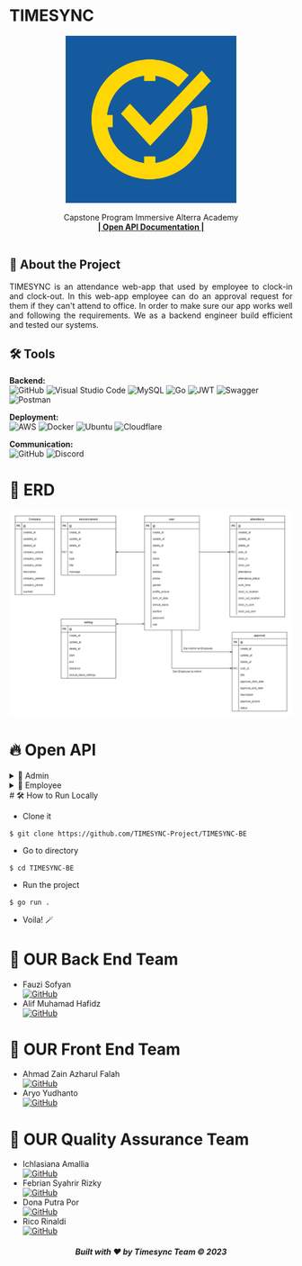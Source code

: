 # TIMESYNC
<div align="center">
  <a href="https://github.com/orgs/TIMESYNC-Project/repositories">
    <img src="sample/images/logo.png" width="304" height="297">
  </a>

  <p align="center">
    Capstone Program Immersive Alterra Academy
    <br />
    <a href="https://app.swaggerhub.com/apis-docs/fauzilax/TIMESYNC/1.0.0"><strong>| Open API Documentation |</strong></a>
    <br />
    <br />
  </p>
</div>

## 📑 About the Project
<p align="justify">TIMESYNC is an attendance web-app that used by employee to clock-in and clock-out. In this web-app employee can do an approval request for them if they can't attend to office. In order to make sure our app works well and following the requirements. We as a backend engineer build efficient and tested our systems.</p>

## 🛠 Tools
**Backend:** <br>
![GitHub](https://img.shields.io/badge/github-%23121011.svg?style=for-the-badge&logo=github&logoColor=white)
![Visual Studio Code](https://img.shields.io/badge/Visual%20Studio%20Code-0078d7.svg?style=for-the-badge&logo=visual-studio-code&logoColor=white)
![MySQL](https://img.shields.io/badge/mysql-%2300f.svg?style=for-the-badge&logo=mysql&logoColor=white)
![Go](https://img.shields.io/badge/go-%2300ADD8.svg?style=for-the-badge&logo=go&logoColor=white)
![JWT](https://img.shields.io/badge/JWT-black?style=for-the-badge&logo=JSON%20web%20tokens)
![Swagger](https://img.shields.io/badge/-Swagger-%23Clojure?style=for-the-badge&logo=swagger&logoColor=white)
![Postman](https://img.shields.io/badge/Postman-FF6C37?style=for-the-badge&logo=postman&logoColor=white)

**Deployment:** <br>
![AWS](https://img.shields.io/badge/AWS-%23FF9900.svg?style=for-the-badge&logo=amazon-aws&logoColor=white)
![Docker](https://img.shields.io/badge/docker-%230db7ed.svg?style=for-the-badge&logo=docker&logoColor=white)
![Ubuntu](https://img.shields.io/badge/Ubuntu-E95420?style=for-the-badge&logo=ubuntu&logoColor=white)
![Cloudflare](https://img.shields.io/badge/Cloudflare-F38020?style=for-the-badge&logo=Cloudflare&logoColor=white)

**Communication:**  
![GitHub](https://img.shields.io/badge/github%20Project-%23121011.svg?style=for-the-badge&logo=github&logoColor=white)
![Discord](https://img.shields.io/badge/Discord-%237289DA.svg?style=for-the-badge&logo=discord&logoColor=white)

# 🔗 ERD
<img src="ERD.png">

# 🔥 Open API

<details>
  <summary>👶 Admin</summary>
  
| Method      | Endpoint            | Params      |q-Params            | JWT Token   | Function                                |
| ----------- | ------------------- | ----------- |--------------------| ----------- | --------------------------------------- |
| POST        | /register           | -           |-                   | YES         | Register a new employee                 |
| POST        | /register/csv       | -           |-                   | YES         | Register a new employee via csv         |
| POST        | /login              | -           |-                   | NO          | Login to the system                     |
| GET         | /companies          | -           |-                   | YES         | Show company profile                    |
| PUT         | /companies          | -           |-                   | YES         | Update company profile                  |
| GET         | /employees          | -           |-                   | YES         | Get all employee data                   |
| GET         | /employees/{id}     | employee_id |-                   | YES         | get employee profile                    |
| PUT         | /employees/{id}     | employee_id |-                   | YES         | Update employee profile                 |
| DELETE      | /employees/{id}     | employee_id |-                   | YES         | Deactivate employee account             |
| GET         | /setting            | -           |-                   | YES         | Get setting data                        |
| PUT         | /setting            | -           |-                   | YES         | Update setting data                     |
| POST        | /announcements      | -           |-                   | YES         | Post Announcement to employee           |
| GET         | /announcements      | -           |-                   | YES         | Get all Announcements                   |
| DELETE      | /announcements      | announcement_id          |-                   | YES         | Delete Announcements                    |
| GET         | /presences/total    | -           |-                   | YES         | Get total employee presences in a day   |
| POST        | /attendances/{id}   | employee_id |-                   | YES         | Make an attendance for employee         |
| GET         | /approvals          | -           |-                   | YES         | Get all employees approval records      |
| GET        | /approvals/{id}     | approval_id          |-                   | YES         | Get approval details                    |
| PUT       | /approvals/{id}     | approval_id         |-                   | YES         | Update employee approval status         |
| GET         | /graph              | -           |type,year_month,limit        | YES         | Get data for graph                      |
| GET         | /search             | -           |q| YES         | Search for employee name or employee nip|
| GET         | /record/{id}            | employee_id          |-                   | YES         | Get employee attendance record          |
| GET         | /presences/detail/{id}   | presence_id          |-                   | YES         | Get employee presences detail           |
  
</details>

<details>
  <summary>👶 Employee</summary>
  
| Method      | Endpoint            | Params      | JWT Token   | Function                                |
| ----------- | ------------------- | ----------- | ----------- | --------------------------------------- |
| POST        | /login              | -           | NO          | Login to the system                     |
| GET         | /employees/profile   | -    | YES          | Show Employee Profile  |
| PUT         | /employees   | -    | YES          | Update photo and password for employee  |
| GET         | /announcements/{id}   | announcement_id    | YES          | GET announcement detail  |
| GET         | /presences   | -    | YES          | GET total presences in a day per employee  |
| POST         | /attendances   | -    | YES          | Employee Clock In  |
| PUT         | /attendances   | -    | YES          | Employee Clock Out  |
| GET         | /attendances   | -    | YES          | Get Employee Attendances Record  |
| POST         | /approvals              | -           | YES         | Employee can make an approval for permission                    |
| GET         | /employee/approvals              | -           | YES         | GET Employee approvals record                    |
| GET      | /inbox              | -           | YES         | GET inbox message from admin for employee                 |
  
</details>
# 🛠️ How to Run Locally

- Clone it

```
$ git clone https://github.com/TIMESYNC-Project/TIMESYNC-BE
```

- Go to directory

```
$ cd TIMESYNC-BE
```
- Run the project
```
$ go run .
```

- Voila! 🪄

# 🤖 OUR Back End Team

-  Fauzi Sofyan <br>  [![GitHub](https://img.shields.io/badge/Fauzi-%23121011.svg?style=for-the-badge&logo=github&logoColor=white)](https://github.com/fauzilax)
-  Alif Muhamad Hafidz <br>  [![GitHub](https://img.shields.io/badge/Alif-%23121011.svg?style=for-the-badge&logo=github&logoColor=white)](https://github.com/AlifMuhamadHafidz)

# 🤖 OUR Front End Team

-  Ahmad Zain Azharul Falah <br>  [![GitHub](https://img.shields.io/badge/Zain-%23121011.svg?style=for-the-badge&logo=github&logoColor=white)](https://github.com/zenzett)
-  Aryo Yudhanto <br>  [![GitHub](https://img.shields.io/badge/Yudha-%23121011.svg?style=for-the-badge&logo=github&logoColor=white)](https://github.com/aryoyudhanto)

# 🤖 OUR Quality Assurance Team

-  Ichlasiana Amallia <br>  [![GitHub](https://img.shields.io/badge/Amel-%23121011.svg?style=for-the-badge&logo=github&logoColor=white)](https://github.com/ichlasiana)
-  Febrian Syahrir Rizky <br>  [![GitHub](https://img.shields.io/badge/Febrian-%23121011.svg?style=for-the-badge&logo=github&logoColor=white)](https://github.com/rizkysyahrir)
-  Dona Putra Por <br>  [![GitHub](https://img.shields.io/badge/Dona-%23121011.svg?style=for-the-badge&logo=github&logoColor=white)](https://github.com/donaputra)
-  Rico Rinaldi <br>  [![GitHub](https://img.shields.io/badge/Rico-%23121011.svg?style=for-the-badge&logo=github&logoColor=white)](https://github.com/RicoRinaldi93)

<h5>
<p align="center">Built with ❤️ by Timesync Team ©️ 2023</p>
</h5>
